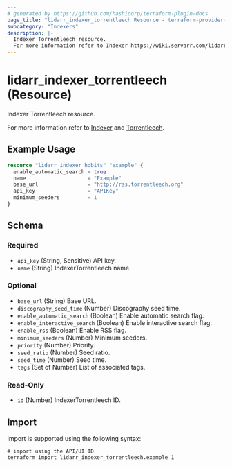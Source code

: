```yaml
---
# generated by https://github.com/hashicorp/terraform-plugin-docs
page_title: "lidarr_indexer_torrentleech Resource - terraform-provider-lidarr"
subcategory: "Indexers"
description: |-
  Indexer Torrentleech resource.
  For more information refer to Indexer https://wiki.servarr.com/lidarr/settings#indexers and Torrentleech https://wiki.servarr.com/lidarr/supported#torrentleech.
---
```


# lidarr_indexer_torrentleech (Resource)

<!-- subcategory:Indexers -->Indexer Torrentleech resource.
For more information refer to [Indexer](https://wiki.servarr.com/lidarr/settings#indexers) and [Torrentleech](https://wiki.servarr.com/lidarr/supported#torrentleech).

## Example Usage

```terraform
resource "lidarr_indexer_hdbits" "example" {
  enable_automatic_search = true
  name                    = "Example"
  base_url                = "http://rss.torrentleech.org"
  api_key                 = "APIKey"
  minimum_seeders         = 1
}
```

<!-- schema generated by tfplugindocs -->
## Schema

### Required

- `api_key` (String, Sensitive) API key.
- `name` (String) IndexerTorrentleech name.

### Optional

- `base_url` (String) Base URL.
- `discography_seed_time` (Number) Discography seed time.
- `enable_automatic_search` (Boolean) Enable automatic search flag.
- `enable_interactive_search` (Boolean) Enable interactive search flag.
- `enable_rss` (Boolean) Enable RSS flag.
- `minimum_seeders` (Number) Minimum seeders.
- `priority` (Number) Priority.
- `seed_ratio` (Number) Seed ratio.
- `seed_time` (Number) Seed time.
- `tags` (Set of Number) List of associated tags.

### Read-Only

- `id` (Number) IndexerTorrentleech ID.

## Import

Import is supported using the following syntax:

```shell
# import using the API/UI ID
terraform import lidarr_indexer_torrentleech.example 1
```
